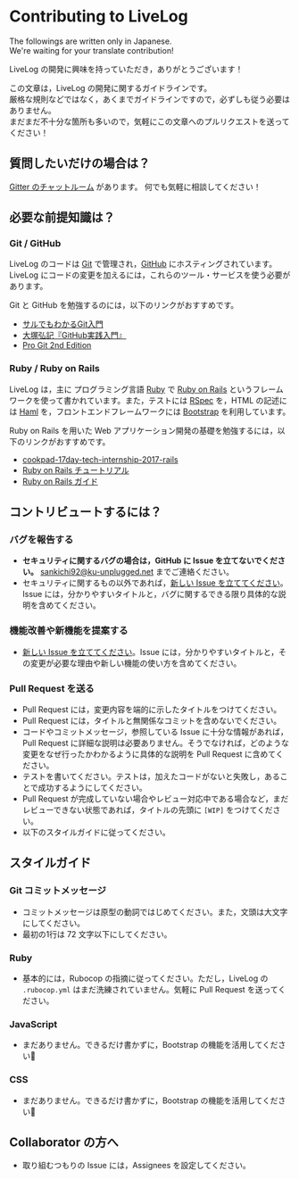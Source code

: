 # Contributing to LiveLog

The followings are written only in Japanese.  
We're waiting for your translate contribution!

LiveLog の開発に興味を持っていただき，ありがとうございます！

この文章は，LiveLog の開発に関するガイドラインです。  
厳格な規則などではなく，あくまでガイドラインですので，必ずしも従う必要はありません。  
まだまだ不十分な箇所も多いので，気軽にこの文章へのプルリクエストを送ってください！

## 質問したいだけの場合は？

[Gitter のチャットルーム](https://gitter.im/ku-unplugged-livelog/Lobby) があります。
何でも気軽に相談してください！

## 必要な前提知識は？

### Git / GitHub

LiveLog のコードは [Git](https://git-scm.com/) で管理され，[GitHub](https://github.com/) にホスティングされています。LiveLog にコードの変更を加えるには，これらのツール・サービスを使う必要があります。

Git と GitHub を勉強するのには，以下のリンクがおすすめです。

- [サルでもわかるGit入門](http://www.backlog.jp/git-guide/)
- [大塚弘記『GitHub実践入門』](http://amzn.to/2gBtlRK)
- [Pro Git 2nd Edition](https://git-scm.com/book/ja/v2)

### Ruby / Ruby on Rails

LiveLog は，主に プログラミング言語 [Ruby](https://www.ruby-lang.org/ja/) で [Ruby on Rails](http://rubyonrails.org/) というフレームワークを使って書かれています。また，テストには [RSpec](http://rspec.info/) を，HTML の記述には [Haml](http://haml.info/) を，フロントエンドフレームワークには [Bootstrap](http://getbootstrap.com/) を利用しています。

Ruby on Rails を用いた Web アプリケーション開発の基礎を勉強するには，以下のリンクがおすすめです。

- [cookpad-17day-tech-internship-2017-rails](https://speakerdeck.com/moro/cookpad-17day-tech-internship-2017-rails)
- [Ruby on Rails チュートリアル](http://railstutorial.jp/)
- [Ruby on Rails ガイド](http://railsguides.jp/)

## コントリビュートするには？

### バグを報告する

- **セキュリティに関するバグの場合は，GitHub に Issue を立てないでください。** sankichi92@ku-unplugged.net までご連絡ください。
- セキュリティに関するもの以外であれば，[新しい Issue を立ててください](https://github.com/rails/rails/issues/new)。Issue には，分かりやすいタイトルと，バグに関するできる限り具体的な説明を含めてください。

### 機能改善や新機能を提案する

- [新しい Issue を立ててください](https://github.com/rails/rails/issues/new)。Issue には，分かりやすいタイトルと，その変更が必要な理由や新しい機能の使い方を含めてください。

### Pull Request を送る

- Pull Request には，変更内容を端的に示したタイトルをつけてください。
- Pull Request には，タイトルと無関係なコミットを含めないでください。
- コードやコミットメッセージ，参照している Issue に十分な情報があれば，Pull Request に詳細な説明は必要ありません。そうでなければ，どのような変更をなぜ行ったかわかるように具体的な説明を Pull Request に含めてください。
- テストを書いてください。テストは，加えたコードがないと失敗し，あることで成功するようにしてください。
- Pull Request が完成していない場合やレビュー対応中である場合など，まだレビューできない状態であれば，タイトルの先頭に `[WIP]` をつけてください。
- 以下のスタイルガイドに従ってください。

## スタイルガイド

### Git コミットメッセージ

- コミットメッセージは原型の動詞ではじめてください。また，文頭は大文字にしてください。
- 最初の1行は 72 文字以下にしてください。

### Ruby

- 基本的には，Rubocop の指摘に従ってください。ただし，LiveLog の `.rubocop.yml` はまだ洗練されていません。気軽に Pull Request を送ってください。

### JavaScript

- まだありません。できるだけ書かずに，Bootstrap の機能を活用してください🙏

### CSS

- まだありません。できるだけ書かずに，Bootstrap の機能を活用してください🙏

## Collaborator の方へ

- 取り組むつもりの Issue には，Assignees を設定してください。
